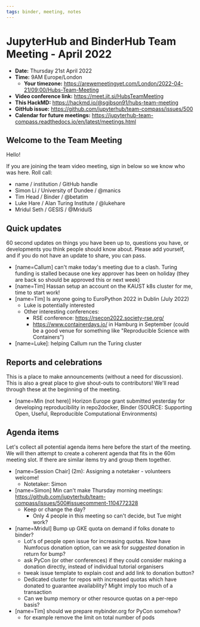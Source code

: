 ```yaml
---
tags: binder, meeting, notes
---
```


# JupyterHub and BinderHub Team Meeting - April 2022

- **Date:** Thursday 21st April 2022
- **Time:** 9AM Europe/London
  - **Your timezone:** https://arewemeetingyet.com/London/2022-04-21/09:00/Hubs-Team-Meeting
- **Video conference link:** https://meet.jit.si/HubsTeamMeeting
- **This HackMD:** https://hackmd.io/@sgibson91/hubs-team-meeting
- **GitHub issue:** https://github.com/jupyterhub/team-compass/issues/500
- **Calendar for future meetings:** https://jupyterhub-team-compass.readthedocs.io/en/latest/meetings.html



## Welcome to the Team Meeting

Hello!

If you are joining the team video meeting, sign in below so we know who was here. Roll call:

- name / institution / GitHub handle
- Simon Li / University of Dundee / @manics
- Tim Head / Binder / @betatim
- Luke Hare / Alan Turing Institute / @lukehare
- Mridul Seth / GESIS / @MridulS

## Quick updates

60 second updates on things you have been up to, questions you have, or developments you think people should know about. Please add yourself, and if you do not have an update to share, you can pass.

- [name=Callum] can't make today's meeting due to a clash. Turing funding is stalled because one key approver has been on holiday (they are back so should be approved this or next week)
- [name=Tim] Hassan setup an account on the KAUST k8s cluster for me, time to start work!
- [name=Tim] Is anyone going to EuroPython 2022 in Dublin (July 2022)
    - Luke is potentially interested
    - Other interesting conferences:
        - RSE conference: https://rsecon2022.society-rse.org/
        - https://www.containerdays.io/ in Hamburg in September (could be a good venue for something like "Reproducible Science with Containers")
- [name=Luke]: helping Callum run the Turing cluster

## Reports and celebrations

This is a place to make announcements (without a need for discussion). This is also a great place to give shout-outs to contributors! We'll read through these at the beginning of the meeting.

- [name=Min (not here)] Horizon Europe grant submitted yesterday for developing reproducibility in repo2docker, Binder (SOURCE: Supporting Open, Useful, Reproducible Computational Environments)

## Agenda items

Let's collect all potential agenda items here before the start of the meeting. We will then attempt to create a coherent agenda that fits in the 60m meeting slot. If there are similar items try and group them together.

- [name=Session Chair] (2m): Assigning a notetaker - volunteers welcome!
    - Notetaker: Simon
- [name=Simon] Min can't make Thursday morning meetings: https://github.com/jupyterhub/team-compass/issues/500#issuecomment-1104772328
    - Keep or change the day?
        - Only 4 people in this meeting so can't decide, but Tue might work?
- [name=Mridul] Bump up GKE quota on demand if folks donate to binder?
    - Lot's of people open issue for increasing quotas. Now have Numfocus donation option, can we ask for _suggested_ donation in return for bump?
    - ask PyCon (or other conferences) if they could consider making a donation directly, instead of individual tutorial organisers
    - tweak issue template to explain cost and add link to donation button?
    - Dedicated cluster for repos with increased quotas which have donated to guarantee availability? Might imply too much of a transaction
    - Can we bump memory or other resource quotas on a per-repo basis?
- [name=Tim] should we prepare mybinder.org for PyCon somehow?
    - for example remove the limit on total number of pods
